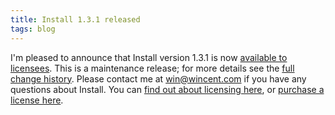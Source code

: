 ```yaml
---
title: Install 1.3.1 released
tags: blog
---
```


I'm pleased to announce that Install version 1.3.1 is now [available to licensees](http://wincent.com/a/products/install/download/). This is a maintenance release; for more details see the [full change history](http://wincent.com/a/products/install/history/). Please contact me at <win@wincent.com> if you have any questions about Install. You can [find out about licensing here](http://wincent.com/a/products/install/licensing/), or [purchase a license here](https://secure.wincent.com/a/products/install/purchase/).
